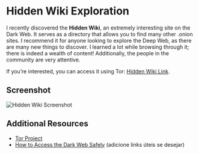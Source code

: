 # Hidden Wiki Exploration

I recently discovered the **Hidden Wiki**, an extremely interesting site on the Dark Web. It serves as a directory that allows you to find many other .onion sites. I recommend it for anyone looking to explore the Deep Web, as there are many new things to discover. I learned a lot while browsing through it; there is indeed a wealth of content! Additionally, the people in the community are very attentive.

If you’re interested, you can access it using Tor: [Hidden Wiki Link](http://zqktlwiuavvvqqt4ybvgvi7tyo4hjl5xgfuvpdf6otjiycgwqbym2qad.onion).

## Screenshot
![Hidden Wiki Screenshot](https://imgur.com/a/5EbfVfb)

## Additional Resources
- [Tor Project](https://www.torproject.org/)
- [How to Access the Dark Web Safely](https://www.torproject.org/pt-BR/download/) (adicione links úteis se desejar)
